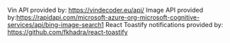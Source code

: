 Vin API provided by: https://vindecoder.eu/api/
Image API provided by:https://rapidapi.com/microsoft-azure-org-microsoft-cognitive-services/api/bing-image-search1
React Toastify notifications provided by: https://github.com/fkhadra/react-toastify
